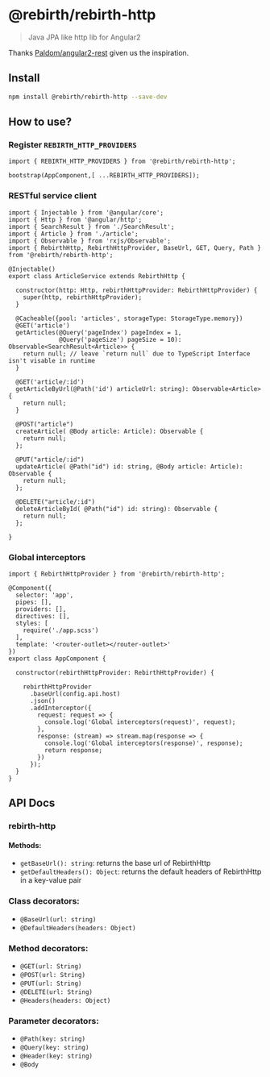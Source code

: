 # @rebirth/rebirth-http
> Java JPA like http lib for Angular2

Thanks [Paldom/angular2-rest](https://github.com/Paldom/angular2-rest) given us the inspiration.

## Install
```bash
npm install @rebirth/rebirth-http --save-dev
```

## How to use?

### Register `REBIRTH_HTTP_PROVIDERS`

    import { REBIRTH_HTTP_PROVIDERS } from '@rebirth/rebirth-http';
    
    bootstrap(AppComponent,[ ...REBIRTH_HTTP_PROVIDERS]);
    
### RESTful service client

    import { Injectable } from '@angular/core';
    import { Http } from '@angular/http';
    import { SearchResult } from './SearchResult';
    import { Article } from './article';
    import { Observable } from 'rxjs/Observable';
    import { RebirthHttp, RebirthHttpProvider, BaseUrl, GET, Query, Path } from '@rebirth/rebirth-http';
    
    @Injectable()
    export class ArticleService extends RebirthHttp {
    
      constructor(http: Http, rebirthHttpProvider: RebirthHttpProvider) {
        super(http, rebirthHttpProvider);
      }
    
      @Cacheable({pool: 'articles', storageType: StorageType.memory})
      @GET('article')
      getArticles(@Query('pageIndex') pageIndex = 1,
                  @Query('pageSize') pageSize = 10): Observable<SearchResult<Article>> {
        return null; // leave `return null` due to TypeScript Interface isn't visable in runtime
      }
    
      @GET('article/:id')
      getArticleByUrl(@Path('id') articleUrl: string): Observable<Article> {
        return null;
      }
      
      @POST("article")
      createArticle( @Body article: Article): Observable {
        return null; 
      };
      
      @PUT("article/:id")
      updateArticle( @Path("id") id: string, @Body article: Article): Observable {
        return null; 
      };
      
      @DELETE("article/:id")
      deleteArticleById( @Path("id") id: string): Observable {
        return null; 
      };

    }

### Global interceptors
    
    import { RebirthHttpProvider } from '@rebirth/rebirth-http';
    
    @Component({
      selector: 'app',
      pipes: [],
      providers: [],
      directives: [],
      styles: [
        require('./app.scss')
      ],
      template: '<router-outlet></router-outlet>'
    })
    export class AppComponent {
    
      constructor(rebirthHttpProvider: RebirthHttpProvider) {
    
        rebirthHttpProvider
          .baseUrl(config.api.host)
          .json()
          .addInterceptor({
            request: request => {
              console.log('Global interceptors(request)', request);
            },
            response: (stream) => stream.map(response => {
              console.log('Global interceptors(response)', response);
              return response;
            })
          });
      }
    }
    
    
## API Docs

### rebirth-http

#### Methods:
- `getBaseUrl(): string`: returns the base url of RebirthHttp
- `getDefaultHeaders(): Object`: returns the default headers of RebirthHttp in a key-value pair

### Class decorators:
- `@BaseUrl(url: string)`
- `@DefaultHeaders(headers: Object)`

### Method decorators:
- `@GET(url: String)`
- `@POST(url: String)`
- `@PUT(url: String)`
- `@DELETE(url: String)`
- `@Headers(headers: Object)`

### Parameter decorators:
- `@Path(key: string)`
- `@Query(key: string)`
- `@Header(key: string)`
- `@Body`
